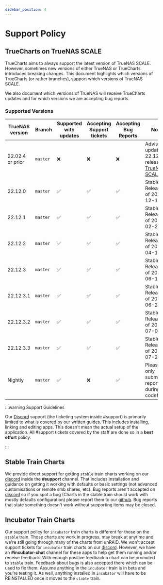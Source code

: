 ```yaml
---
sidebar_position: 4
---
```


# Support Policy

## TrueCharts on TrueNAS SCALE

TrueCharts aims to always support the latest version of TrueNAS SCALE.
However, sometimes new versions of either TrueNAS or TrueCharts introduces breaking changes.
This document highlights which versions of TrueCharts (or rather branches), support which versions of TrueNAS SCALE.

We also document which versions of TrueNAS will receive TrueCharts updates and for which versions we are accepting bug reports.

### Supported Versions

| TrueNAS version  | Branch   | Supported with updates | Accepting Support tickets | Accepting Bug Reports | Notes                                                                                                          |
| ---------------- | -------- | ---------------------- | ------------------------- | --------------------- | -------------------------------------------------------------------------------------------------------------- |
| 22.02.4 or prior | `master` | :x:                    | :x:                       | :x:                   | Advised to update to 22.12.2 release of [TrueNAS SCALE](https://www.truenas.com/docs/scale/scalereleasenotes/) |
| 22.12.0          | `master` | :white_check_mark:     | :white_check_mark:        | :white_check_mark:    | Stable Release as of 2022-12-13                                                                                |
| 22.12.1          | `master` | :white_check_mark:     | :white_check_mark:        | :white_check_mark:    | Stable Release as of 2023-02-21                                                                                |
| 22.12.2          | `master` | :white_check_mark:     | :white_check_mark:        | :white_check_mark:    | Stable Release as of 2023-04-11                                                                                |
| 22.12.3          | `master` | :white_check_mark:     | :white_check_mark:        | :white_check_mark:    | Stable Release as of 2023-06-13                                                                                |
| 22.12.3.1        | `master` | :white_check_mark:     | :white_check_mark:        | :white_check_mark:    | Stable Release as of 2023-06-20                                                                                |
| 22.12.3.2        | `master` | :white_check_mark:     | :white_check_mark:        | :white_check_mark:    | Stable Release as of 2023-07-05                                                                                |
| 22.12.3.3        | `master` | :white_check_mark:     | :white_check_mark:        | :white_check_mark:    | Stable Release as of 2023-07-25                                                                                |
| Nightly          | `master` | :white_check_mark:     | :x:                       | :white_check_mark:    | Please only submit bug reports during codefreeze                                                               |

:::warning Support Guidelines

Our [Discord](https://discord.gg/tVsPTHWTtr) support (the ticketing system inside #support) is primarily limited to what is covered by our written guides. This includes installing, linking and editing apps. This doesn't mean the actual setup of the application. All #support tickets covered by the staff are done so in a **best effort** policy.

:::

## Stable Train Charts

We provide direct support for getting `stable` train charts working on our [discord](https://discord.gg/tVsPTHWTtr) inside the **#support** channel.
That includes installation and guidance on getting it working with defaults or basic settings (not advanced customisations or remote smb shares, etc).
Bug reports aren't accepted on [discord](https://discord.gg/tVsPTHWTtr) so if you spot a bug (Charts in the stable train should work with mostly defaults configuration)
please report them to our [github](https://github.com/truecharts/charts/issues/new/choose). Bug reports that state something doesn't work without supporting items may be closed.

## Incubator Train Charts

Our support policy for `incubator` train charts is different for those on the `stable` train. Those charts are work in progress,
may break at anytime and we're still going through many of the charts from unRAID. We won't accept support tickets for `incubator` train
charts on our [discord](https://discord.gg/tVsPTHWTtr). However, we have an **#incubator-chat** channel for these apps to help get them running and/or receive feedback.
With enough positive feedback a chart can be promoted to `stable` train. Feedback about bugs is also accepted there which can be used to fix them.
Assume anything in the `incubator` train is in beta and you're testing it. As well, anything installed in `incubator` will have to be REINSTALLED once it moves to the `stable` train.
